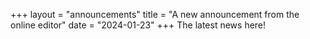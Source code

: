 +++
layout = "announcements"
title = "A new announcement from the online editor"
date = "2024-01-23"
+++
The latest news here!